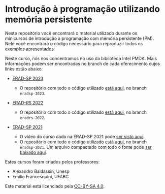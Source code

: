 # Introdução à programação utilizando memória persistente

Neste repositório você encontrará o material utilizado durante os minicursos de introdução à programação com memória persistente (PM). Nele você encontrará o código necessário para reproduzir todos os exemplos apresentados.

Neste curso, nós nos concentramos no uso da biblioteca Intel PMDK. Mais informações podem ser encontradas no branch de cada oferecimento cujos links estão abaixo:


- [ERAD-SP 2023](https://sites.google.com/view/erad-sp2023/home)
  - O repositório com todo o código utilizado [está aqui](../../tree/eradsp-2023), no branch `eradsp-2023`.


- [ERAD-RS 2022](https://web.inf.ufpr.br/erad2022/)
  - O repositório com todo o código utilizado [está aqui](../../tree/eradrs-2022), no branch `eradrs-2022`.

- [ERAD-SP 2021](http://cradsp.sbc.org.br/eradsp/2021/)
  - O vídeo do curso dado na ERAD-SP 2021 pode [ser visto aqui](https://youtu.be/SUmiow-KVko).
  - O repositório com todo o código utilizado [está aqui](../..//tree/eradsp-2021), no branch `eradsp-2021`. Um arquivo compactado com todo o fonte pode [ser baixado aqui](../../releases/tag/ERAD-SP.2021).

Estes cursos foram criados pelos professores:

- Alexandro Baldassin, Unesp
- Emilio Francesquini, UFABC

Este material está licenciado pela [CC-BY-SA 4.0](https://creativecommons.org/licenses/by-sa/4.0/deed.pt_BR).

